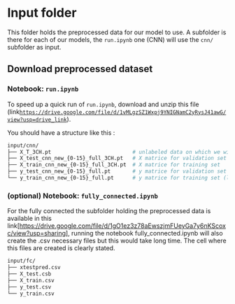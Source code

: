 # Input folder

This folder holds the preprocessed data for our model to use. A subfolder is there for each of our models, the `run.ipynb` one (CNN) will use the `cnn/` subfolder as input.

## Download preprocessed dataset

### Notebook: `run.ipynb`

To speed up a quick run of `run.ipynb`, download and unzip this file (link[`https://drive.google.com/file/d/1vMLgzSZ1Wxpj9YNIGNamC2yRysJ41awG/view?usp=drive_link`]()).

You should have a structure like this :
```bash
input/cnn/
├── X_T_3CH.pt                          # unlabeled data on which we will make predictions
├── X_test_cnn_new_{0-15}_full_3CH.pt   # X matrice for validation set
├── X_train_cnn_new_{0-15}_full_3CH.pt  # X matrice for training set
├── y_test_cnn_new_{0-15}_full.pt       # y matrice for validation set (labels)
└── y_train_cnn_new_{0-15}_full.pt      # y matrice for training set (labels)
```

### (optional) Notebook: `fully_connected.ipynb`

For the fully connected the subfolder holding the preprocessed data is available in this link[https://drive.google.com/file/d/1gO1ez3z78aEwszjmFUeyGa7y6nKScoxc/view?usp=sharing], running the notebook fully_connected.ipynb will also create the .csv necessary files but this would take long time. The cell where this files are created is clearly stated.
```bash
input/fc/
├── xtestpred.csv   
├── X_test.csb
├── X_train.csv
├── y_test.csv
└── y_train.csv
```
